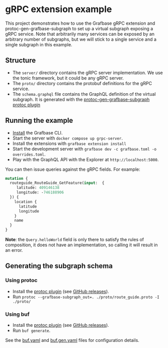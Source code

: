 # gRPC extension example

This project demonstrates how to use the Grafbase gRPC extension and protoc-gen-grafbase-subgraph to set up a virtual subgraph exposing a gRPC service. Note that arbitrarily many services can be exposed by an arbitrary number of subgraphs, but we will stick to a single service and a single subgraph in this example.

## Structure

- The `server/` directory contains the gRPC server implementation. We use the tonic framework, but it could be any gRPC server.
- The `proto/` directory contains the protobuf definitions for the gRPC service.
- The `schema.graphql` file contains the GraphQL definition of the virtual subgraph. It is generated with the [protoc-gen-grafbase-subgraph protoc plugin][protoc-plugin]

## Running the example

- [Install](https://grafbase.com/docs/reference/grafbase-cli#installation) the Grafbase CLI.
- Start the server with `docker compose up grpc-server`.
- Install the extensions with `grafbase extension install`
- Start the development server with `grafbase dev -c grafbase.toml -o overrides.toml`.
- Play with the GraphQL API with the Explorer at `http://localhost:5000`.

You can then issue queries against the gRPC fields. For example:

```graphql
mutation {
  routeguide_RouteGuide_GetFeature(input:  {
     latitude: 409146138
     longitude: -746188906
  }) {
    location {
      latitude
      longitude
    }
    name
  }
}
```

**Note**: the `Query.helloWorld` field is only there to satisfy the rules of composition, it does not have an implementation, so calling it will result in an error.

## Generating the subgraph schema

### Using protoc

- Install the [protoc plugin][protoc-plugin] (see [GitHub releases](https://github.com/grafbase/grafbase/releases/tag/protoc-gen-grafbase-subgraph-0.1.1)).
- Run `protoc --grafbase-subgraph_out=. ./proto/route_guide.proto -I ./proto/`

### Using buf

- Install the [protoc plugin][protoc-plugin] (see [GitHub releases](https://github.com/grafbase/grafbase/releases/tag/protoc-gen-grafbase-subgraph-0.1.1)).
- Run `buf generate`.

See the [buf.yaml](./buf.yaml) and [buf.gen.yaml](./buf.gen.yaml) files for configuration details.

[protoc-plugin]: https://github.com/grafbase/grafbase/tree/main/crates/protoc-gen-grafbase-subgraph
